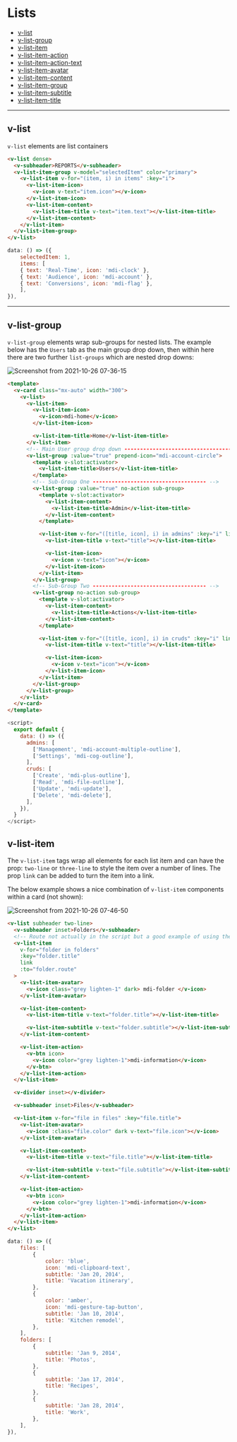 # Lists

- [v-list](#v-list)
- [v-list-group](#v-list-group)
- [v-list-item](#v-list-item)
- [v-list-item-action](#v-list-item-action)
- [v-list-item-action-text](#v-list-item-action-text)
- [v-list-item-avatar](#v-list-item-avatar)
- [v-list-item-content](#v-list-item-content)
- [v-list-item-group](#v-list-item-group)
- [v-list-item-subtitle](#v-list-item-subtitle)
- [v-list-item-title](#v-list-item-title)

---

## v-list

`v-list` elements are list containers

```html
<v-list dense>
  <v-subheader>REPORTS</v-subheader>
  <v-list-item-group v-model="selectedItem" color="primary">
    <v-list-item v-for="(item, i) in items" :key="i">
      <v-list-item-icon>
        <v-icon v-text="item.icon"></v-icon>
      </v-list-item-icon>
      <v-list-item-content>
        <v-list-item-title v-text="item.text"></v-list-item-title>
      </v-list-item-content>
    </v-list-item>
  </v-list-item-group>
</v-list>
```

```js
data: () => ({
    selectedItem: 1,
    items: [
    { text: 'Real-Time', icon: 'mdi-clock' },
    { text: 'Audience', icon: 'mdi-account' },
    { text: 'Conversions', icon: 'mdi-flag' },
    ],
}),

```

---

## v-list-group

`v-list-group` elements wrap sub-groups for nested lists. The example below has the `Users` tab as the main group drop down, then within here there are two further `list-groups` which are nested drop downs:

![Screenshot from 2021-10-26 07-36-15](https://user-images.githubusercontent.com/73107656/138821850-89d32bbf-b88e-41d9-90b6-ec1bf42afdfc.png)

```html
<template>
  <v-card class="mx-auto" width="300">
    <v-list>
      <v-list-item>
        <v-list-item-icon>
          <v-icon>mdi-home</v-icon>
        </v-list-item-icon>

        <v-list-item-title>Home</v-list-item-title>
      </v-list-item>
      <!-- Main User group drop down ------------------------------------ -->
      <v-list-group :value="true" prepend-icon="mdi-account-circle">
        <template v-slot:activator>
          <v-list-item-title>Users</v-list-item-title>
        </template>
        <!-- Sub-Group One ------------------------------------ -->
        <v-list-group :value="true" no-action sub-group>
          <template v-slot:activator>
            <v-list-item-content>
              <v-list-item-title>Admin</v-list-item-title>
            </v-list-item-content>
          </template>

          <v-list-item v-for="([title, icon], i) in admins" :key="i" link>
            <v-list-item-title v-text="title"></v-list-item-title>

            <v-list-item-icon>
              <v-icon v-text="icon"></v-icon>
            </v-list-item-icon>
          </v-list-item>
        </v-list-group>
        <!-- Sub-Group Two ------------------------------------ -->
        <v-list-group no-action sub-group>
          <template v-slot:activator>
            <v-list-item-content>
              <v-list-item-title>Actions</v-list-item-title>
            </v-list-item-content>
          </template>

          <v-list-item v-for="([title, icon], i) in cruds" :key="i" link>
            <v-list-item-title v-text="title"></v-list-item-title>

            <v-list-item-icon>
              <v-icon v-text="icon"></v-icon>
            </v-list-item-icon>
          </v-list-item>
        </v-list-group>
      </v-list-group>
    </v-list>
  </v-card>
</template>
```

```js
<script>
  export default {
    data: () => ({
      admins: [
        ['Management', 'mdi-account-multiple-outline'],
        ['Settings', 'mdi-cog-outline'],
      ],
      cruds: [
        ['Create', 'mdi-plus-outline'],
        ['Read', 'mdi-file-outline'],
        ['Update', 'mdi-update'],
        ['Delete', 'mdi-delete'],
      ],
    }),
  }
</script>

```

## v-list-item

The `v-list-item` tags wrap all elements for each list item and can have the prop: `two-line` or `three-line` to style the item over a number of lines. The prop `link` can be added to turn the item into a link.

The below example shows a nice combination of `v-list-item` components within a card (not shown):

![Screenshot from 2021-10-26 07-46-50](https://user-images.githubusercontent.com/73107656/138823184-52b6f8dc-beba-4108-a026-dc1fd8d91a17.png)

```html
<v-list subheader two-line>
  <v-subheader inset>Folders</v-subheader>
  <!-- Route not actually in the script but a good example of using the `link` prop and adding the `to` -->
  <v-list-item
    v-for="folder in folders"
    :key="folder.title"
    link
    :to="folder.route"
  >
    <v-list-item-avatar>
      <v-icon class="grey lighten-1" dark> mdi-folder </v-icon>
    </v-list-item-avatar>

    <v-list-item-content>
      <v-list-item-title v-text="folder.title"></v-list-item-title>

      <v-list-item-subtitle v-text="folder.subtitle"></v-list-item-subtitle>
    </v-list-item-content>

    <v-list-item-action>
      <v-btn icon>
        <v-icon color="grey lighten-1">mdi-information</v-icon>
      </v-btn>
    </v-list-item-action>
  </v-list-item>

  <v-divider inset></v-divider>

  <v-subheader inset>Files</v-subheader>

  <v-list-item v-for="file in files" :key="file.title">
    <v-list-item-avatar>
      <v-icon :class="file.color" dark v-text="file.icon"></v-icon>
    </v-list-item-avatar>

    <v-list-item-content>
      <v-list-item-title v-text="file.title"></v-list-item-title>

      <v-list-item-subtitle v-text="file.subtitle"></v-list-item-subtitle>
    </v-list-item-content>

    <v-list-item-action>
      <v-btn icon>
        <v-icon color="grey lighten-1">mdi-information</v-icon>
      </v-btn>
    </v-list-item-action>
  </v-list-item>
</v-list>
```

```js
data: () => ({
    files: [
        {
            color: 'blue',
            icon: 'mdi-clipboard-text',
            subtitle: 'Jan 20, 2014',
            title: 'Vacation itinerary',
        },
        {
            color: 'amber',
            icon: 'mdi-gesture-tap-button',
            subtitle: 'Jan 10, 2014',
            title: 'Kitchen remodel',
        },
    ],
    folders: [
        {
            subtitle: 'Jan 9, 2014',
            title: 'Photos',
        },
        {
            subtitle: 'Jan 17, 2014',
            title: 'Recipes',
        },
        {
            subtitle: 'Jan 28, 2014',
            title: 'Work',
        },
    ],
}),
```
